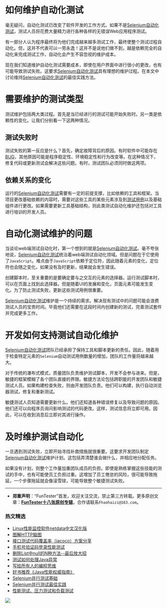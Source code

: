 # 如何维护自动化测试



毫无疑问，自动化测试已改变了软件开发的工作方式。如果不是[Selenium自动化测试](https://mp.weixin.qq.com/mp/appmsgalbum?action=getalbum&album_id=1319034944479510528&__biz=MzU4MTE2NDEyMQ==#wechat_redirect)，测试人员将花费大量精力进行各种各样的无错误Web应用程序测试。

有一部分人认为程序最终将为他们完成越来越多测试工作，最终使整个测试过程自动化。但，这并不代表可以一劳永逸！这并不是说他们做不到，越是依赖完全的自动化来完成测试工作，自动化会产生不容忽视的维护成本。

现在我们知道维护自动化测试需要成本，即使在用户界面中进行很小的更改，也有可能导致测试失败。这要求[Selenium自动化测试](https://mp.weixin.qq.com/mp/appmsgalbum?action=getalbum&album_id=1319034944479510528&__biz=MzU4MTE2NDEyMQ==#wechat_redirect)具有理想的维护过程。在本文中讨论维持[Selenium自动化测试](https://mp.weixin.qq.com/mp/appmsgalbum?action=getalbum&album_id=1319034944479510528&__biz=MzU4MTE2NDEyMQ==#wechat_redirect)的最佳实践方法。

# 需要维护的测试类型

测试维护包括两大类过程。首先是当已经进行的测试可能开始失败时。另一类是依赖性的变化。让我们分别看一下这两种情况。

## 测试失败时

测试失败的第一反应是什么？首先，确定故障背后的原因。有时软件中可能存在[BUG](https://mp.weixin.qq.com/mp/appmsgalbum?action=getalbum&album_id=1319042424584486913&__biz=MzU4MTE2NDEyMQ==#wechat_redirect)，其他原因可能是程序稳定性、环境稳定性和行为改变等。在这种情况下，修复代码或更新测试会解决这些问题。有时，测试团队必须同时做这两项。

## 依赖关系的变化

运行的[Selenium自动化测试](https://mp.weixin.qq.com/mp/appmsgalbum?action=getalbum&album_id=1319034944479510528&__biz=MzU4MTE2NDEyMQ==#wechat_redirect)需要有一定的前提支撑，比如依赖的工具和框架。当项目更改基础依赖的内容时，需要对这些工具的某些元素涉及到[测试用例](https://mp.weixin.qq.com/s/zZAh_XXXGOyhlm6ebzs06Q)以及基础组件进行更改。如果需要更新工具基础结构，则此类测试自动化维护还包括对工具进行培训的开发人员。

# 自动化测试维护的问题

当谈论web端测试自动化时，第一个想到的就是[Selenium自动化测试](https://mp.weixin.qq.com/mp/appmsgalbum?action=getalbum&album_id=1319034944479510528&__biz=MzU4MTE2NDEyMQ==#wechat_redirect)。毫不夸张地说，[Selenium自动化测试](https://mp.weixin.qq.com/mp/appmsgalbum?action=getalbum&album_id=1319034944479510528&__biz=MzU4MTE2NDEyMQ==#wechat_redirect)统治着web端测试自动化领域。但是问题在于它使用了`JavaScript`。难点由于`JavaScript`依赖于定位符，因此随着元素的变化，定位符也会随之变化，如果没有及时更新，结果就会发生错误。

创建脚本时，至关重要的是要确定要与之交互的元素的选择器。运行测试脚本时，可以在页面上找到此选择器。但是随着UI的发展和变化，页面元素可能发生变化。为了防止测试失败，更新这些测试用例很重要。

[Selenium自动化测试](https://mp.weixin.qq.com/mp/appmsgalbum?action=getalbum&album_id=1319034944479510528&__biz=MzU4MTE2NDEyMQ==#wechat_redirect)维护是一个持续的需求。解决现有测试中的问题可能会浪费测试人员的宝贵时间。毕竟他们还需要在这段时间内创建新的测试，完善测试套件并完成更多工作。

# 开发如何支持测试自动化维护

[Selenium自动化测试](https://mp.weixin.qq.com/mp/appmsgalbum?action=getalbum&album_id=1319034944479510528&__biz=MzU4MTE2NDEyMQ==#wechat_redirect)团队已经承担了保持工具和脚本更新的责任。因此，随着用于检查特定元素的`Selenium`自动测试用例数量的增加，团队的工作量将越来越大。

对于传统的瀑布式模式，质量团队负责维护测试脚本，开发不会参与进来。但是，敏捷的框架模糊了各个团队直接的界限。敏捷方法论包括跨职能的开发团队和敏捷测试人员。如果构建检查失败，则由开发团队负责。他们可以构建，执行自动浏览器测试，修复和重新测试。

敏捷测试人员知道需要更新什么。他们还知道各种错误修复以及导致问题的原因。他们还可以向程序员询问影响测试的代码更改。这样，测试信息将立即可用。因此，可以在收到消息后立即对其进行操作。

# 及时维护测试自动化

一旦遇到测试失败，立即开始寻找补救措施就很重要。这要求开发团队制定[Selenium自动化测试](https://mp.weixin.qq.com/mp/appmsgalbum?action=getalbum&album_id=1319034944479510528&__biz=MzU4MTE2NDEyMQ==#wechat_redirect)维护计划。这包括弄清楚谁会做什么，并相应地分配任务。

如果没有计划，则整个工作量加重团队成员的负担。即使是熟练掌握这些技能的测试的手中，也有可能使员工负担过重。这增加了员工倦怠的风险，很可能导致拖延，一个步骤拖延就会像滚雪球，可能导致整个敏捷测试失败。

---
* **郑重声明**：“FunTester”首发，欢迎关注交流，禁止第三方转载。更多原创文章：**[FunTester十八张原创专辑](https://mp.weixin.qq.com/s/Le-tpC79pIpacHXGOkkYWw)**，合作请联系`Fhaohaizi@163.com`。

### 热文精选

- [Linux性能监控软件netdata中文汉化版](https://mp.weixin.qq.com/s/fdXtK-5WwKnxjLZdyg6-nA)
- [图解HTTP脑图](https://mp.weixin.qq.com/s/100Vm8FVEuXs0x6rDGTipw)
- [接口测试代码覆盖率（jacoco）方案分享](https://mp.weixin.qq.com/s/D73Sq6NLjeRKN8aCpGLOjQ)
- [手机号验证码登录性能测试](https://mp.weixin.qq.com/s/i-j8fJAdcsJ7v8XPOnPDAw)
- [删除List中null的N种方法--最后放大招](https://mp.weixin.qq.com/s/4mfskN781dybyL59dbSbeQ)
- [测试如何处理Java异常](https://mp.weixin.qq.com/s/H00GWiATOD8QHJu3UewrBw)
- [写给所有人的编程思维](https://mp.weixin.qq.com/s/Oj33UCnYfbUgzsBzEm2GPQ)
- [好书推荐《Java性能权威指南》](https://mp.weixin.qq.com/s/YWd5Yx6n7887g1lMLTcsWQ)
- [Selenium并行测试基础](https://mp.weixin.qq.com/s/OfXipd7YtqL2AdGAQ5cIMw)
- [Selenium并行测试最佳实践](https://mp.weixin.qq.com/s/-RsQZaT5pH8DHPvm0L8Hjw)
- [性能测试、压力测试和负载测试](https://mp.weixin.qq.com/s/g26lpd7d7EtpN7pkiqkkjg)

![](https://mmbiz.qpic.cn/mmbiz_jpg/13eN86FKXzCxr0Sa2MXpNKicZE024zJm73r4hrjticMMYViagtaSXxwsyhmRmOrdXPXfS5zB2ILHtaqNSoWGRwa8Q/640?wx_fmt=jpeg&tp=webp&wxfrom=5&wx_lazy=1&wx_co=1)